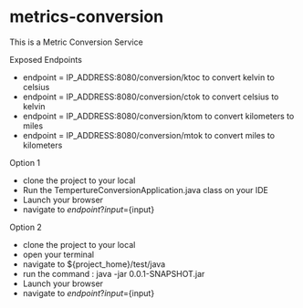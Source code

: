 # metrics-conversion
This is a Metric Conversion Service

Exposed Endpoints
 - endpoint = IP_ADDRESS:8080/conversion/ktoc to convert kelvin to celsius
 - endpoint = IP_ADDRESS:8080/conversion/ctok to convert celsius to kelvin
 - endpoint = IP_ADDRESS:8080/conversion/ktom to convert kilometers to miles
 - endpoint = IP_ADDRESS:8080/conversion/mtok to convert miles to kilometers
 
Option 1
  - clone the project to your local
  - Run the TempertureConversionApplication.java class on your IDE
  - Launch your browser
  - navigate to ${endpoint}?input=${input} 
  
Option 2
  - clone the project to your local
  - open your terminal
  - navigate to ${project_home}/test/java
  - run the command : java -jar 0.0.1-SNAPSHOT.jar
  - Launch your browser
  - navigate to ${endpoint}?input=${input}
  
